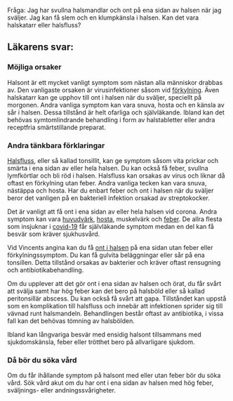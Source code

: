 Fråga: Jag har svullna halsmandlar och ont på ena sidan av halsen när jag sväljer. Jag kan få slem och en klumpkänsla i halsen. Kan det vara halskatarr eller halsfluss?

Läkarens svar:
--------------

### Möjliga orsaker

Halsont är ett mycket vanligt symptom som nästan alla människor drabbas av. Den vanligaste orsaken är virusinfektioner såsom vid [förkylning](https://www.kry.se/fakta/forkylning/ "forkylning"). Även halskatarr kan ge upphov till ont i halsen när du sväljer, speciellt på morgonen. Andra vanliga symptom kan vara snuva, hosta och en känsla av sår i halsen. Dessa tillstånd är helt ofarliga och självläkande. Ibland kan det behövas symtomlindrande behandling i form av halstabletter eller andra receptfria smärtstillande preparat.

### Andra tänkbara förklaringar

[Halsfluss](https://www.kry.se/fakta/halsfluss/ "halsfluss"), eller så kallad tonsillit, kan ge symptom såsom vita prickar och smärta i ena sidan av eller hela halsen. Du kan också få feber, svullna lymfkörtlar och bli röd i halsen. Halsfluss kan orsakas av virus och liknar då oftast en förkylning utan feber. Andra vanliga tecken kan vara snuva, nästäppa och hosta. Har du enbart feber och ont i halsen när du sväljer beror det vanligen på en bakteriell infektion orsakad av streptokocker.

Det är vanligt att få ont i ena sidan av eller hela halsen vid corona. Andra symptom kan vara [huvudvärk](https://www.kry.se/fakta/huvudvark/ "huvudvark"), [hosta](https://www.kry.se/fakta/hosta/ "hosta"), muskelvärk och [feber](https://www.kry.se/fakta/feber/ "feber"). De allra flesta som insjuknar i [covid-19](https://www.kry.se/fakta/coronavirus/ "covid-19") får självläkande symptom medan en del kan få besvär som kräver sjukhusvård.

Vid Vincents angina kan du få [ont i halsen](https://www.kry.se/fakta/ont-i-halsen/ "ont-i-halsen") på ena sidan utan feber eller förkylningssymptom. Du kan få gulvita beläggningar eller sår på ena tonsillen. Detta tillstånd orsakas av bakterier och kräver oftast rensugning och antibiotikabehandling.

Om du upplever att det gör ont i ena sidan av halsen och örat, du får svårt att svälja samt har hög feber kan det bero på halsböld eller så kallad peritonsillär abscess. Du kan också få svårt att gapa. Tillståndet kan uppstå som en komplikation till halsfluss och innebär att infektionen sprider sig till vävnad runt halsmandeln. Behandlingen består oftast av antibiotika, i vissa fall kan det behövas tömning av halsbölden.

Ibland kan långvariga besvär med ensidig halsont tillsammans med sjukdomskänsla, feber eller trötthet bero på allvarligare sjukdom.

### Då bör du söka vård

Om du får ihållande symptom på halsont med eller utan feber bör du söka vård. Sök vård akut om du har ont i ena sidan av halsen med hög feber, sväljnings- eller andningssvårigheter.